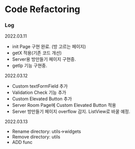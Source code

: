 # Code Refactoring

### Log

2022.03.11  
- init Page 구현 완료. (방 고르는 페이지)  
- getX 적용(기존 코드 개선)  
- Server용 방만들기 페이지 구현중.
- getIp 기능 구현중.  

2022.03.12
- Custom textFormField 추가  
- Validation Check 기능 추가
- Custom Elevated Button 추가  
- Server Room Page에 Custom Elevated Button 적용  
- Server 방만들기 페이지 overflow 감지. ListView로 바꿀 예정.  

2022.03.13
- Rename directory: utils->widgets  
- Remove directory: utils
- ADD func